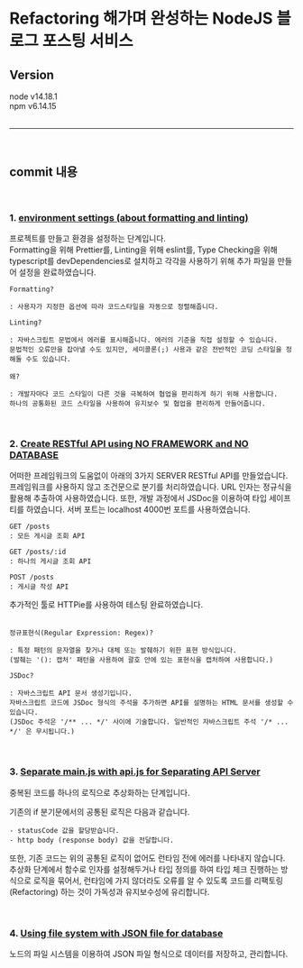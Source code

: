 # Refactoring 해가며 완성하는 NodeJS 블로그 포스팅 서비스

## Version

node v14.18.1   
npm v6.14.15   
<br>

----------
<br>

## commit 내용
<br>

### 1. [environment settings (about formatting and linting)](https://github.com/b00db/BLOG-POSTING-SERVICE/commit/3f54f2def408f7d8b156984c28a1da6adbc21ce5)

프로젝트를 만들고 환경을 설정하는 단계입니다.   
Formatting을 위해 Prettier를, Linting을 위해 eslint를, Type Checking을 위해 typescript를 devDependencies로 설치하고 각각을 사용하기 위해 추가 파일을 만들어 설정을 완료하였습니다.
<br>

```
Formatting?
   
: 사용자가 지정한 옵션에 따라 코드스타일을 자동으로 정렬해줍니다.
```

```
Linting?
   
: 자바스크립트 문법에서 에러를 표시해줍니다. 에러의 기준을 직접 설정할 수 있습니다.
문법적인 오류만을 잡아낼 수도 있지만, 세미콜론(;) 사용과 같은 전반적인 코딩 스타일을 정해둘 수도 있습니다.  
```

```
왜?

: 개발자마다 코드 스타일이 다른 것을 극복하여 협업을 편리하게 하기 위해 사용합니다.
하나의 공통화된 코드 스타일을 사용하여 유지보수 및 협업을 편리하게 만들어줍니다.
```

<br>

### 2. [Create RESTful API using NO FRAMEWORK and NO DATABASE](https://github.com/b00db/BLOG-POSTING-SERVICE/commit/a3bce88386ddaf20313f5fa33970805dcdf7d2b8)

어떠한 프레임워크의 도움없이 아래의 3가지 SERVER RESTful API를 만들었습니다. 프레임워크를 사용하지 않고 조건문으로 분기를 처리하였습니다. URL 인자는 정규식을 활용해 추출하여 사용하였습니다. 또한, 개발 과정에서 JSDoc을 이용하여 타입 세이프티를 하였습니다. 서버 포트는 localhost 4000번 포트를 사용하였습니다.

```
GET /posts  
: 모든 게시글 조회 API
```     
``` 
GET /posts/:id   
: 하나의 게시글 조회 API
```   
``` 
POST /posts   
: 게시글 작성 API   
```

추가적인 툴로 HTTPie를 사용하여 테스팅 완료하였습니다.   
<br>

```
정규표현식(Regular Expression: Regex)? 

: 특정 패턴의 문자열을 찾거나 대체 또는 발췌하기 위한 표현 방식입니다. 
(발췌는 '(): 캡처' 패턴을 사용하여 괄호 안에 있는 표현식을 캡처하여 사용합니다.)
```

``` 
JSDoc?   

: 자바스크립트 API 문서 생성기입니다. 
자바스크립트 코드에 JSDoc 형식의 주석을 추가하면 API를 설명하는 HTML 문서를 생성할 수 있습니다. 
(JSDoc 주석은 '/** ... */' 사이에 기술합니다. 일반적인 자바스크립트 주석 '/* ... */' 은 무시됩니다.)
```

<br>

### 3. [Separate main.js with api.js for Separating API Server](https://github.com/b00db/BLOG-POSTING-SERVICE/commit/f0bf2a88fa2961167b8e7ede27a2218dc5e13c49)

중복된 코드를 하나의 로직으로 추상화하는 단계입니다.   
   
기존의 if 분기문에서의 공통된 로직은 다음과 같습니다.

```
- statusCode 값을 할당받습니다.
- http body (response body) 값을 전달합니다.
```

또한, 기존 코드는 위의 공통된 로직이 없어도 런타임 전에 에러를 나타내지 않습니다.
추상화 단계에서 함수로 인자를 설정해두거나 타입 정의를 하여 타입 체크 진행하는 방식으로 로직을 묶어서, 런타임에 가지 않더라도 오류를 알 수 있도록 코드를 리팩토링(Refactoring) 하는 것이 가독성과 유지보수성에 유리합니다.

<br>

### 4. [Using file system with JSON file for database](https://github.com/b00db/BLOG-POSTING-SERVICE/commit/e57d70fb10683590041427b30e583a3f9b5c656c)

노드의 파일 시스템을 이용하여 JSON 파일 형식으로 데이터를 저장하고, 관리합니다.
